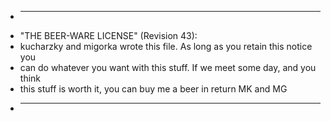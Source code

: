  * ----------------------------------------------------------------------------
 * "THE BEER-WARE LICENSE" (Revision 43):
 * kucharzky and migorka wrote this file. As long as you retain this notice you
 * can do whatever you want with this stuff. If we meet some day, and you think
 * this stuff is worth it, you can buy me a beer in return MK and MG
 * ----------------------------------------------------------------------------
